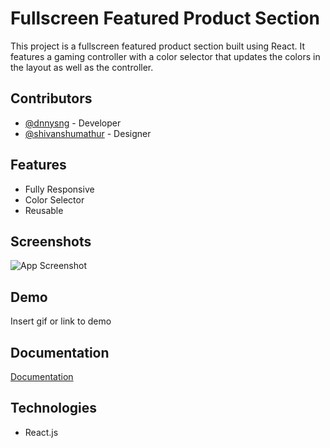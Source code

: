 # Fullscreen Featured Product Section

This project is a fullscreen featured product section built using React. It features a gaming controller with a color selector that updates the colors in the layout as well as the controller.


## Contributors

- [@dnnysng](https://github.com/dnnysng) - Developer
- [@shivanshumathur](https://www.figma.com/@shivanshumathur) - Designer


## Features

- Fully Responsive
- Color Selector
- Reusable


## Screenshots

![App Screenshot](https://via.placeholder.com/468x300?text=App+Screenshot+Here)


## Demo

Insert gif or link to demo


## Documentation

[Documentation](https://linktodocumentation)


## Technologies

- React.js
